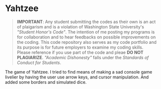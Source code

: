 Yahtzee
=======

> **IMPORTANT**: Any student submitting the codes as their own is an act of plaigarism and 
is a violation of Washington State University's *"Student Honor's Code"*. The 
intention of me posting my programs is for collaboration and to hear 
feedbacks on possible improvements on the coding. This code repository also serves as my code 
portfolio and its purpose is for future employers to examine my coding skills. Please reference 
if you use part of the code and pleae **DO NOT PLAGIARIZE**. *"Academic Dishonesty"* falls under 
the *Standards of Conduct for Students*.

The game of Yahtzee. I tried to find means of making a sad console game livelier by having the user use arrow keys, and cursor manipulation. And added some borders and simulated dice.
